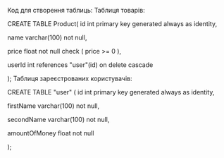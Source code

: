 Код для створення таблиць:
Таблиця товарів:


CREATE TABLE Product(
id int primary key generated always as identity,

name varchar(100) not null,

price float not null check ( price >= 0 ),

userId int references "user"(id) on delete cascade

);
Таблиця зареєстрованих користувачів:



CREATE TABLE "user" (
id int primary key generated always as identity,

firstName varchar(100) not null,

secondName varchar(100) not null,

amountOfMoney float not null

);
